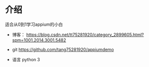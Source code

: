 # 介绍
适合从0到1学习appium的小白

- 博客：
https://blog.csdn.net/tt75281920/category_2899605.html?spm=1001.2014.3001.5482

- git
https://github.com/tang75281920/appiumdemo

- 语言
python 3

